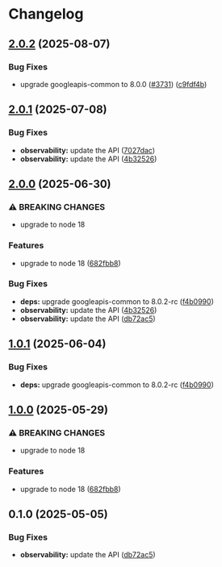 # Changelog

## [2.0.2](https://github.com/googleapis/google-api-nodejs-client/compare/observability-v2.0.1...observability-v2.0.2) (2025-08-07)


### Bug Fixes

* upgrade googleapis-common to 8.0.0  ([#3731](https://github.com/googleapis/google-api-nodejs-client/issues/3731)) ([c9fdf4b](https://github.com/googleapis/google-api-nodejs-client/commit/c9fdf4b34d6c9bcf608eee35dd281d4680be9797))

## [2.0.1](https://github.com/googleapis/google-api-nodejs-client/compare/observability-v2.0.0...observability-v2.0.1) (2025-07-08)


### Bug Fixes

* **observability:** update the API ([7027dac](https://github.com/googleapis/google-api-nodejs-client/commit/7027dac88864ac4980f1a58557be35202b0cbbe9))
* **observability:** update the API ([4b32526](https://github.com/googleapis/google-api-nodejs-client/commit/4b325263b6fe52fc39a36c72171b8b61ffe514e0))

## [2.0.0](https://github.com/googleapis/google-api-nodejs-client/compare/observability-v1.0.1...observability-v2.0.0) (2025-06-30)


### ⚠ BREAKING CHANGES

* upgrade to node 18

### Features

* upgrade to node 18 ([682fbb8](https://github.com/googleapis/google-api-nodejs-client/commit/682fbb869189ae92b3e9a194d37d0548af0c1f92))


### Bug Fixes

* **deps:** upgrade googleapis-common to 8.0.2-rc ([f4b0990](https://github.com/googleapis/google-api-nodejs-client/commit/f4b099071040cfbcfe4a2e7d487d45ee93b369e0))
* **observability:** update the API ([4b32526](https://github.com/googleapis/google-api-nodejs-client/commit/4b325263b6fe52fc39a36c72171b8b61ffe514e0))
* **observability:** update the API ([db72ac5](https://github.com/googleapis/google-api-nodejs-client/commit/db72ac53d2e2c0ff3eace36a13199f4e39291802))

## [1.0.1](https://github.com/googleapis/google-api-nodejs-client/compare/observability-v1.0.0...observability-v1.0.1) (2025-06-04)


### Bug Fixes

* **deps:** upgrade googleapis-common to 8.0.2-rc ([f4b0990](https://github.com/googleapis/google-api-nodejs-client/commit/f4b099071040cfbcfe4a2e7d487d45ee93b369e0))

## [1.0.0](https://github.com/googleapis/google-api-nodejs-client/compare/observability-v0.1.0...observability-v1.0.0) (2025-05-29)


### ⚠ BREAKING CHANGES

* upgrade to node 18

### Features

* upgrade to node 18 ([682fbb8](https://github.com/googleapis/google-api-nodejs-client/commit/682fbb869189ae92b3e9a194d37d0548af0c1f92))

## 0.1.0 (2025-05-05)


### Bug Fixes

* **observability:** update the API ([db72ac5](https://github.com/googleapis/google-api-nodejs-client/commit/db72ac53d2e2c0ff3eace36a13199f4e39291802))
